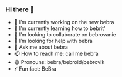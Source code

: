### Hi there 👋

- 🔭 I’m currently working on the new bebra
- 🌱 I’m currently learning how to bebrit'
- 👯 I’m looking to collaborate on bebrovanie
- 🤔 I’m looking for help with bebra
- 💬 Ask me about bebra
- 📫 How to reach me: call me bebra
- 😄 Pronouns: bebra/bebroid/bebrovik
- ⚡ Fun fact: BeBra
